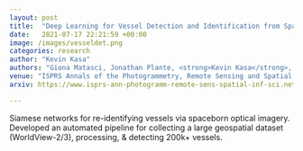 ```yaml
---
layout: post
title:  "Deep Learning for Vessel Detection and Identification from Spaceborn Optical Imagery"
date:   2021-07-17 22:21:59 +00:00
image: /images/vesseldet.png
categories: research
author: "Kevin Kasa"
authors: "Giona Matasci, Jonathan Plante, <strong>Kevin Kasa</strong>, Payam Mousavi, Andrew Stewart, Andrew Macdonald, Anne Webster, Jennifer Busler"
venue: "ISPRS Annals of the Photogrammetry, Remote Sensing and Spatial Information Sciences, XXIV ISPRS Congress"
arxiv: https://www.isprs-ann-photogramm-remote-sens-spatial-inf-sci.net/V-3-2021/303/2021/isprs-annals-V-3-2021-303-2021.pdf

---
```

Siamese networks for re-identifying vessels via spaceborn optical imagery. Developed an automated pipeline for collecting a large geospatial dataset (WorldView-2/3), processing, & detecting 200k+ vessels.   
